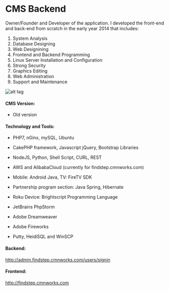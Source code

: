 # CMS Backend
Owner/Founder and Developer of the application.
I developed the front-end and back-end from scratch in the early year 2014 that includes:
    
1. System Analysis
2. Database Designing
3. Web Designining
4. Frontend and Backend Programming
5. Linux Server Installation and Configuration
6. Strong Security
7. Graphics Editing
8. Web Administration
9. Support and Maintenance

![alt tag](http://47.75.1.113/img/findstep.jpg)

#### CMS Version:
- Old version

#### Technology and Tools:
- PHP7, nGinx, mySQL, Ubuntu
- CakePHP framework, Javascript jQuery, Bootstrap Libraries
- NodeJS, Python, Shell Script, CURL, REST
- AWS and AlibabaCloud (currently for findstep.cmnworks.com)
- Mobile: Android Java, TV: FireTV SDK
- Partnership program section: Java Spring, Hibernate
- Roku Device: Brightscript Programming Language

- JetBrains PhpStorm
- Adobe Dreamweaver
- Adobe Fireworks
- Putty, HeidiSQL and WinSCP

#### Backend:
http://admin.findstep.cmnworks.com/users/signin

#### Frontend:
http://findstep.cmnworks.com
